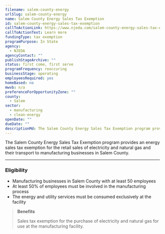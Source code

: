 ```yaml
---
filename: salem-county-energy
urlSlug: salem-county-energy
name: Salem County Energy Sales Tax Exemption
id: salem-county-energy-sales-tax-exemption
callToActionLink: https://www.njeda.com/salem-county-energy-sales-tax-exemption/
callToActionText: Learn more
fundingType: tax exemption
programPurpose: In State
agency:
  - NJEDA
agencyContact: ""
publishStageArchive: ""
status: first come, first serve
programFrequency: reoccuring
businessStage: operating
employeesRequired: yes
homeBased: no
mwvb: n/a
preferenceForOpportunityZone: ""
county:
  - Salem
sector:
  - manufacturing
  - clean-energy
openDate: ""
dueDate: ""
descriptionMd: The Salem County Energy Sales Tax Exemption program provides an energy sales tax exemption for the retail sales of electricity and natural gas and their transport to manufacturing businesses in Salem County.
---
```


The Salem County Energy Sales Tax Exemption program provides an energy sales tax exemption for the retail sales of electricity and natural gas and their transport to manufacturing businesses in Salem County.

---

### Eligibility

- Manufacturing businesses in Salem County with at least 50 employees
- At least 50% of employees must be involved in the manufacturing process
- The energy and utility services must be consumed exclusively at the facility

> **Benefits**
>
> Sales tax exemption for the purchase of electricity and natural gas for use at the manufacturing facility.
